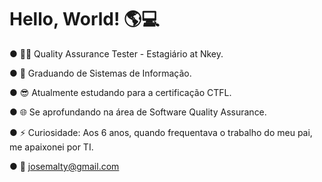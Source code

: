 
# Hello, World! 🌎💻

● 🧑‍💻 Quality Assurance Tester - Estagiário at Nkey.

● 📖 Graduando de Sistemas de Informação.

● 😎 Atualmente estudando para a certificação CTFL.

● 🌐 Se aprofundando na área de Software Quality Assurance.

● ⚡ Curiosidade: Aos 6 anos, quando frequentava o trabalho do meu pai, me apaixonei por TI.

● 📨 josemalty@gmail.com

